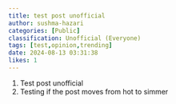 ```yaml
---
title: test post unofficial
author: sushma-hazari
categories: [Public]
classification: Unofficial (Everyone)
tags: [test,opinion,trending]
date: 2024-08-13 03:31:38 
likes: 1
---
```


1. Test post unofficial
2. Testing if the post moves from hot to simmer